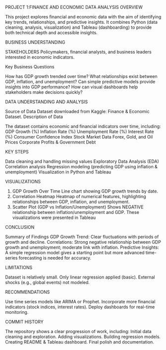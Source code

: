 PROJECT 1:FINANCE AND ECONOMIC DATA ANALYSIS
 OVERVIEW 

   This project explores financial and economic data with the aim of identifying key trends, relationships, and predictive insights.
It combines Python (data cleaning, analysis, visualization) and Tableau (dashboarding) to provide both technical depth and accessible insights.

 BUSINESS UNDERSTANDING

STAKEHOLDERS
Policymakers, financial analysts, and business leaders interested in economic indicators.

Key Business Questions

How has GDP growth trended over time?
What relationships exist between GDP, inflation, and unemployment?
Can simple predictive models provide insights into GDP performance?
How can visual dashboards help stakeholders make decisions quickly?

DATA UNDERSTANDING AND ANALYSIS

Source of Data
Dataset downloaded from Kaggle: Finance & Economic Dataset.
Description of Data

The dataset contains economic and financial indicators over time, including:
GDP Growth (%)
Inflation Rate (%)
Unemployment Rate (%)
Interest Rate (%)
Consumer Confidence Index
Stock Market Data
Forex, Gold, and Oil Prices
Corporate Profits & Government Debt

KEY STEPS 

Data cleaning and handling missing values
Exploratory Data Analysis (EDA)
Correlation analysis
Regression modeling (predicting GDP using inflation & unemployment)
Visualization in Python and Tableau

VISUALIZATIONS

1. GDP Growth Over Time
Line chart showing GDP growth trends by date.
2. Correlation Heatmap
Heatmap of numerical features, highlighting relationships between GDP, inflation, and unemployment.
3. Scatter Plot (GDP vs Inflation/Unemployment)
Shows NEGATIVE relationship between inflation/unemployment and GDP.
 These visualizations were presented in Tableau

CONCLUSION

Summary of Findings
GDP Growth Trend: Clear fluctuations with periods of growth and decline.
Correlations: Strong negative relationship between GDP growth and unemployment; moderate link with inflation.
Predictive Insights: A simple regression model gives a starting point but more advanced time-series forecasting is needed for accuracy.

LIMITATIONS

Dataset is relatively small.
Only linear regression applied (basic).
External shocks (e.g., global events) not modeled.

RECOMMENDATIONS 

Use time series models like ARIMA or Prophet.
Incorporate more financial indicators (stock indices, interest rates).
Deploy dashboards for real-time monitoring.

COMMIT HISTORY

The repository shows a clear progression of work, including:
Initial data cleaning and exploration.
Adding visualizations.
Building regression models.
Creating README & Tableau dashboard.
Final polish and documentation.
